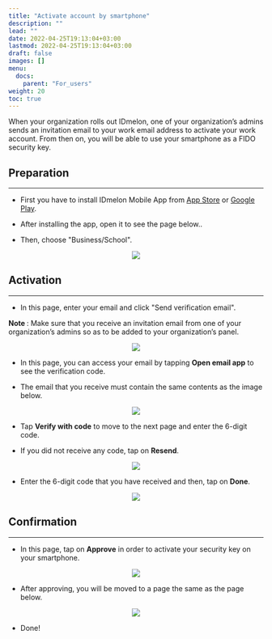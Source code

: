 ```yaml
---
title: "Activate account by smartphone"
description: ""
lead: ""
date: 2022-04-25T19:13:04+03:00
lastmod: 2022-04-25T19:13:04+03:00
draft: false
images: []
menu:
  docs:
    parent: "For_users"
weight: 20
toc: true
---
```


When your organization rolls out IDmelon, one of your organization’s admins sends an invitation email to your work email
address to activate your work account. From then on, you will be able to use your smartphone as a FIDO security key.

## Preparation

<hr class="hr-line">

- First you have to install IDmelon Mobile App from [App Store](#https://apps.apple.com/ca/app/idmelon/id1511376376) or [Google Play](https://play.google.com/store/apps/details?id=com.vancosys.authenticator.business&pli=1).

- After installing the app, open it to see the page below..

- Then, choose "Business/School".

<p align="center">
    <img src="/images/vendor/UserPanel/activate_b_1.png" class="doc-img-mobile doc-img-frame">
</p>

## Activation

<hr class="hr-line">

- In this page, enter your email and click "Send verification email".

<p class="note-body"><span style="font-weight:bold;">Note </span>: Make sure that you receive an invitation email from one of your organization’s admins so as to be added to your organization’s panel.
</p>

<p align="center">
    <img src="/images/vendor/UserPanel/activate_b_2.png" class="doc-img-mobile doc-img-frame">
</p>

- In this page, you can access your email by tapping **Open email app** to see the verification code.

- The email that you receive must contain the same contents as the image below.

<p align="center">
    <img src="/images/vendor/UserPanel/activate_b_7.png" class="doc-img-frame">
</p>

- Tap **Verify with code** to move to the next page and enter the 6-digit code.

- If you did not receive any code, tap on **Resend**.

<p align="center">
    <img src="/images/vendor/UserPanel/activate_b_3.png" class="doc-img-mobile doc-img-frame">
</p>

- Enter the 6-digit code that you have received and then, tap on **Done**.

<p align="center">
    <img src="/images/vendor/UserPanel/activate_b_4.png" class="doc-img-mobile doc-img-frame">
</p>

## Confirmation

<hr class="hr-line">

- In this page, tap on **Approve** in order to activate your security key on your smartphone.

<p align="center">
    <img src="/images/vendor/UserPanel/activate_b_5.jpg" class="doc-img-mobile doc-img-frame">
</p>

- After approving, you will be moved to a page the same as the page below.

<p align="center">
    <img src="/images/vendor/UserPanel/activate_b_6.png" class="doc-img-mobile doc-img-frame">
</p>

- Done!
